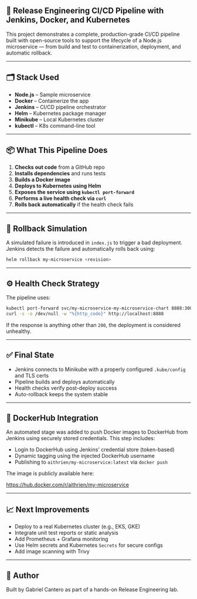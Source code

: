 
## 🚀 Release Engineering CI/CD Pipeline with Jenkins, Docker, and Kubernetes

This project demonstrates a complete, production-grade CI/CD pipeline built with open-source tools to support the lifecycle of a Node.js microservice — from build and test to containerization, deployment, and automatic rollback.

---

## 🗂️ Stack Used

- **Node.js** – Sample microservice
- **Docker** – Containerize the app
- **Jenkins** – CI/CD pipeline orchestrator
- **Helm** – Kubernetes package manager
- **Minikube** – Local Kubernetes cluster
- **kubectl** – K8s command-line tool

---

## 📦 What This Pipeline Does

1. **Checks out code** from a GitHub repo
2. **Installs dependencies** and runs tests
3. **Builds a Docker image**
4. **Deploys to Kubernetes using Helm**
5. **Exposes the service using `kubectl port-forward`**
6. **Performs a live health check via `curl`**
7. **Rolls back automatically** if the health check fails

---

## 🔁 Rollback Simulation

A simulated failure is introduced in `index.js` to trigger a bad deployment. Jenkins detects the failure and automatically rolls back using:

```bash
helm rollback my-microservice <revision>
```

---

## ⚙️ Health Check Strategy

The pipeline uses:

```bash
kubectl port-forward svc/my-microservice-my-microservice-chart 8888:3000
curl -s -o /dev/null -w "%{http_code}" http://localhost:8888
```

If the response is anything other than `200`, the deployment is considered unhealthy.

---

## ✅ Final State

- Jenkins connects to Minikube with a properly configured `.kube/config` and TLS certs
- Pipeline builds and deploys automatically
- Health checks verify post-deploy success
- Auto-rollback keeps the system stable



---

## 🐳 DockerHub Integration

An automated stage was added to push Docker images to DockerHub from Jenkins using securely stored credentials. This step includes:

- Login to DockerHub using Jenkins' credential store (token-based)
- Dynamic tagging using the injected DockerHub username
- Publishing to `aithrien/my-microservice:latest` via `docker push`

The image is publicly available here:

https://hub.docker.com/r/aithrien/my-microservice

---

## 📈 Next Improvements

- Deploy to a real Kubernetes cluster (e.g., EKS, GKE)
- Integrate unit test reports or static analysis
- Add Prometheus + Grafana monitoring
- Use Helm secrets and Kubernetes `Secrets` for secure configs
- Add image scanning with Trivy

---

## 📄 Author

Built by Gabriel Cantero as part of a hands-on Release Engineering lab.
